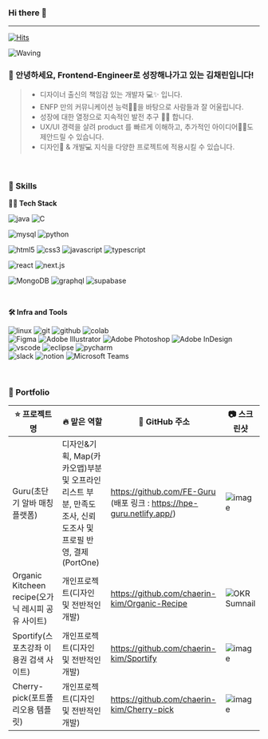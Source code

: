 ### Hi there 👋


<!--
**chaerin-kim/chaerin-kim** is a ✨ _special_ ✨ repository because its `README.md` (this file) appears on your GitHub profile.

Here are some ideas to get you started:

- 🔭 I’m currently working on ...
- 🌱 I’m currently learning ...
- 👯 I’m looking to collaborate on ...
- 🤔 I’m looking for help with ...
- 💬 Ask me about ...
- 📫 How to reach me: ...
- 😄 Pronouns: ...
- ⚡ Fun fact: ...
-->



--------
<!-- Header -->
[![Hits](https://hits.seeyoufarm.com/api/count/incr/badge.svg?url=https%3A%2F%2Fgithub.com%2Fchaerin-kim%2Fchaerin-kim&count_bg=%23FF8FF9&title_bg=%23D3D3D3&icon=&icon_color=%23E7E7E7&title=%EC%A1%B0%ED%9A%8C%EC%88%98&edge_flat=false)](https://hits.seeyoufarm.com)

![Waving](https://capsule-render.vercel.app/api?type=venom&height=300&color=gradient&text=Introduce%20Myself&fontColor=0&animation=fadeIn&descAlign=54)




### 👋 안녕하세요,  Frontend-Engineer로 성장해나가고 있는 김채린입니다!
> - 디자이너 출신의 책임감 있는 개발자 💻✨ 입니다.
> - ENFP 만의 커뮤니케이션 능력🤝💬을 바탕으로 사람들과 잘 어울립니다.
> - 성장에 대한 열정으로 지속적인 발전 추구 🚀💪 합니다.
> - UX/UI 경력을 살려 product 를 빠르게 이해하고, 추가적인 아이디어🌟💭도 제안드릴 수 있습니다.
> - 디자인🎨 & 개발💻 지식을 다양한 프로젝트에 적용시킬 수 있습니다.
<br>
<!-- Body -->

### 🦾 Skills

**🧑‍💻 Tech Stack**
<br>
<!-- Oracle의 요청으로 Java 로고가 Simple Icons에서 삭제되었기에 대신 OpenJDK의 로고를 사용 -->
![java](https://img.shields.io/badge/java-ffffff.svg?&style=for-the-badge&logo=openjdk&logoColor=black)
![C](https://img.shields.io/badge/C-A8B9CC.svg?&style=for-the-badge&logo=c&logoColor=white)


<!-- ![spring](https://img.shields.io/badge/spring-6DB33F.svg?&style=for-the-badge&logo=spring&logoColor=white) -->
![mysql](https://img.shields.io/badge/mysql-4479A1.svg?&style=for-the-badge&logo=mysql&logoColor=white)
![python](https://img.shields.io/badge/python-3776AB.svg?&style=for-the-badge&logo=python&logoColor=white)
<!-- ![django](https://img.shields.io/badge/django-092E20.svg?&style=for-the-badge&logo=django&logoColor=white)<br> -->
![html5](https://img.shields.io/badge/html5-E34F26.svg?&style=for-the-badge&logo=html5&logoColor=white)
![css3](https://img.shields.io/badge/css3-1572B6.svg?&style=for-the-badge&logo=css3&logoColor=white)
![javascript](https://img.shields.io/badge/javascript-F7DF1E.svg?&style=for-the-badge&logo=javascript&logoColor=white)
![typescript](https://img.shields.io/badge/typescript-3178C6.svg?&style=for-the-badge&logo=typescript&logoColor=white)

![react](https://img.shields.io/badge/react-61DAFB.svg?&style=for-the-badge&logo=react&logoColor=ffffff) 
![next.js](https://img.shields.io/badge/next.js-000000.svg?&style=for-the-badge&logo=next.js&logoColor=ffffff)

![MongoDB](https://img.shields.io/badge/mongodb-47A248.svg?&style=for-the-badge&logo=mongodb&logoColor=ffffff)
![graphql](https://img.shields.io/badge/graphql-E10098.svg?&style=for-the-badge&logo=graphql&logoColor=ffffff)
![supabase](https://img.shields.io/badge/supabase-3FCF8E.svg?&style=for-the-badge&logo=supabase&logoColor=ffffff)


<!-- ![vuedotjs](https://img.shields.io/badge/vue.js-4FC08D.svg?&style=for-the-badge&logo=vuedotjs&logoColor=white) -->
<br>

**🛠️ Infra and Tools**

![linux](https://img.shields.io/badge/linux-FCC624.svg?&style=for-the-badge&logo=linux&logoColor=white)
![git](https://img.shields.io/badge/git-F05032.svg?&style=for-the-badge&logo=git&logoColor=white)
![github](https://img.shields.io/badge/github-181717.svg?&style=for-the-badge&logo=github&logoColor=white)
![colab](https://img.shields.io/badge/colab-F9AB00.svg?&style=for-the-badge&logo=googlecolab&logoColor=white) 
<br>
![Figma](https://img.shields.io/badge/figma-F24E1E.svg?&style=for-the-badge&logo=figma&logoColor=white)
![Adobe Illustrator](https://img.shields.io/badge/adobeillustrator-FF9A00.svg?&style=for-the-badge&logo=adobeillustrator&logoColor=white) 
![Adobe Photoshop](https://img.shields.io/badge/adobephotoshop-31A8FF.svg?&style=for-the-badge&logo=adobephotoshop&logoColor=white) 
![Adobe InDesign](https://img.shields.io/badge/adobeindesign-FF3366.svg?&style=for-the-badge&logo=adobeindesign&logoColor=white) 
 <br>
![vscode](https://img.shields.io/badge/vscode-007ACC.svg?&style=for-the-badge&logo=visualstudiocode&logoColor=white)
![eclipse](https://img.shields.io/badge/eclipse-2C2255.svg?&style=for-the-badge&logo=eclipseide&logoColor=white)
![pycharm](https://img.shields.io/badge/pycharm-000000.svg?&style=for-the-badge&logo=pycharm&logoColor=white)
<br>
![slack](https://img.shields.io/badge/slack-4A154B.svg?&style=for-the-badge&logo=slack&logoColor=white)
![notion](https://img.shields.io/badge/notion-000000.svg?&style=for-the-badge&logo=notion&logoColor=white)
![Microsoft Teams](https://img.shields.io/badge/microsoftteams-6264A7.svg?&style=for-the-badge&logo=microsoftteams&logoColor=white)

<br>

### 🌱 Portfolio


|⭐ 프로젝트명|🔥 맡은 역할|🔗 GitHub 주소|📷 스크린샷|
|----------|----------|-------------|---------|
|Guru(초단기 알바 매칭 플랫폼)| 디자인&기획, Map(카카오맵)부분 및 오프라인 리스트 부분, 만족도조사, 신뢰도조사 및 프로필 반영, 결제(PortOne)|https://github.com/FE-Guru (배포 링크 : https://hpe-guru.netlify.app/) |  ![image](https://github.com/user-attachments/assets/cf9affb4-b230-4ef3-96cf-86f33c664889)|
|Organic Kitcheen recipe(오가닉 레시피 공유 사이트)| 개인프로젝트(디자인 및 전반적인 개발) | https://github.com/chaerin-kim/Organic-Recipe | ![OKR Sumnail](https://github.com/user-attachments/assets/ad0c96e6-315d-4448-ac33-33e0d9035af0) |
|Sportify(스포츠강좌 이용권 검색 사이트)|개인프로젝트(디자인 및 전반적인 개발)|https://github.com/chaerin-kim/Sportify|![image](https://github.com/user-attachments/assets/e2128308-d0d6-4344-a909-c48e01bdbf25)|
|Cherry-pick(포트폴리오용 템플릿)|개인프로젝트(디자인 및 전반적인 개발)|https://github.com/chaerin-kim/Cherry-pick|![image](https://github.com/user-attachments/assets/9b807a3b-3d7d-43e9-95e9-2652f0dfacf5)|
